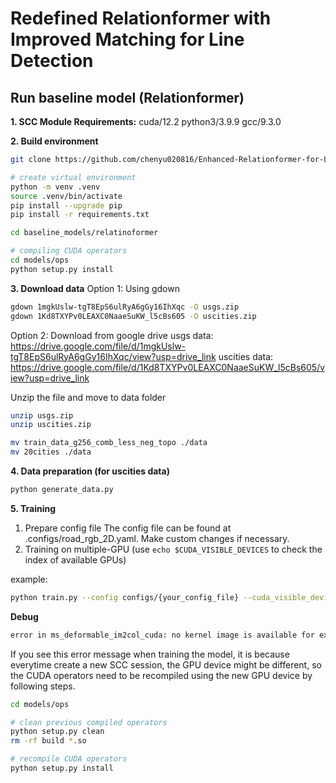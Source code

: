 # Redefined Relationformer with Improved Matching for Line Detection

## Run baseline model (Relationformer)
**1. SCC Module Requirements:** cuda/12.2 python3/3.9.9 gcc/9.3.0

**2. Build environment**
```sh
git clone https://github.com/chenyu020816/Enhanced-Relationformer-for-Line-Detection.git

# create virtual environment
python -m venv .venv
source .venv/bin/activate
pip install --upgrade pip
pip install -r requirements.txt
```
```sh
cd baseline_models/relatinoformer

# compiling CUDA operators
cd models/ops
python setup.py install
```

**3. Download data**
Option 1: Using gdown
```sh
gdown 1mgkUslw-tgT8EpS6ulRyA6gGy16IhXqc -O usgs.zip
gdown 1Kd8TXYPv0LEAXC0NaaeSuKW_l5cBs605 -O uscities.zip
```
Option 2: Download from google drive
usgs data: https://drive.google.com/file/d/1mgkUslw-tgT8EpS6ulRyA6gGy16IhXqc/view?usp=drive_link
uscities data: https://drive.google.com/file/d/1Kd8TXYPv0LEAXC0NaaeSuKW_l5cBs605/view?usp=drive_link

Unzip the file and move to data folder
```sh
unzip usgs.zip
unzip uscities.zip

mv train_data_g256_comb_less_neg_topo ./data
mv 20cities ./data
```

**4. Data preparation (for uscities data)**
```sh
python generate_data.py
```

**5. Training**
1. Prepare config file
The config file can be found at .configs/road_rgb_2D.yaml. Make custom changes if necessary.
2. Training on multiple-GPU (use ```echo $CUDA_VISIBLE_DEVICES``` to check the index of available GPUs)

example:
```sh
python train.py --config configs/{your_config_file} --cuda_visible_device 0 1
```

**Debug**
```sh
error in ms_deformable_im2col_cuda: no kernel image is available for execution on the device
```
If you see this error message when training the model, it is because everytime create a new SCC session, the GPU device might be different, so the CUDA operators need to be recompiled using the new GPU device by following steps.
```sh
cd models/ops

# clean previous compiled operators
python setup.py clean
rm -rf build *.so

# recompile CUDA operators
python setup.py install
```
